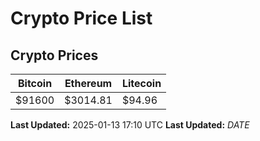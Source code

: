 # Crypto Price List

## Crypto Prices
| Bitcoin | Ethereum | Litecoin |
| ------- | -------- | -------- |
| $91600 | $3014.81 | $94.96 |
**Last Updated:** 2025-01-13 17:10 UTC
**Last Updated:** $DATE$
